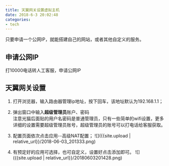 ```yaml
---
title: 天翼网关设置虚拟主机
date: 2018-6-3 20:02:48
categories:
- tech
---
```

只要申请一个公网IP，就能搭建自己的网站，或者其他自定义的服务。
<!-- more -->
## 申请公网IP
打10000电话转人工客服，申请公网IP
## 天翼网关设置
1. 打开浏览器，输入路由器管理ip地址，按下回车，该地址默认为192.168.1.1；

2. 弹出窗口中输入**超级管理员**账户、密码  
注意光猫后面贴的用户名密码是普通管理员，只有一些简单的wifi设置，更多详细的设置需要超级管理员账号，超级管理员的账号可以打电话给客服获取。
3. 配置页面依次点击应用--高级NAT配置；
![]({{site.upload | relative_url}}/2018-06-03_201333.png)

4. 有预定好的应用可选择，也可自定义，设置好点击添加即可。
![]({{site.upload | relative_url}}/20180603201428.png)